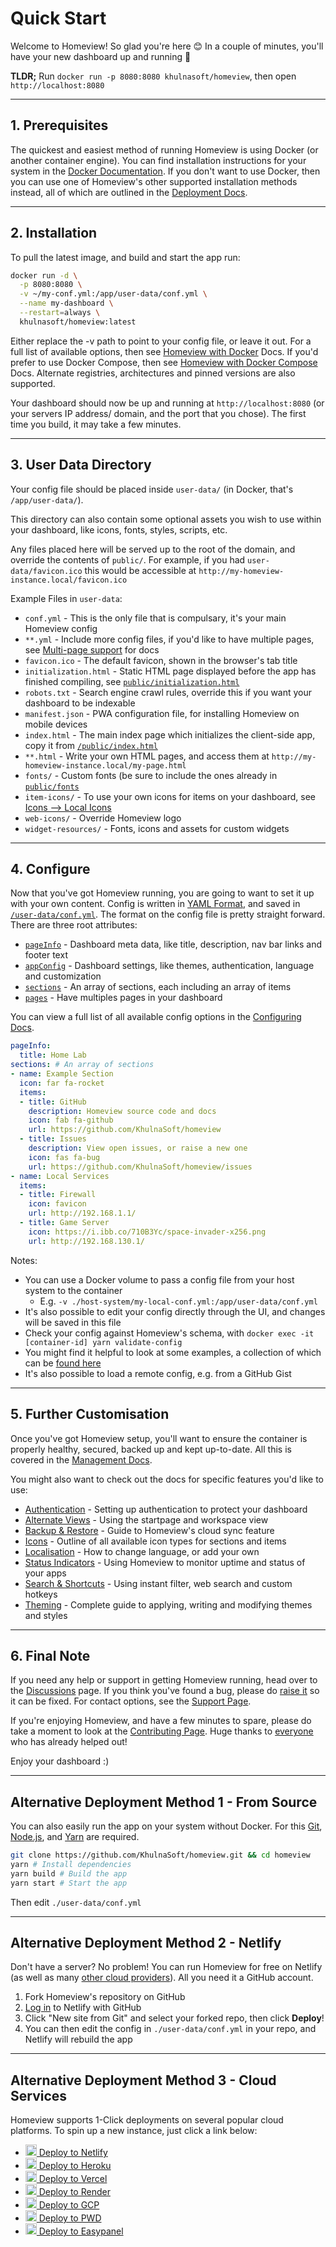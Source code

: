 # Quick Start

Welcome to Homeview! So glad you're here 😊 In a couple of minutes, you'll have your new dashboard up and running 🚀

**TLDR;** Run `docker run -p 8080:8080 khulnasoft/homeview`, then open `http://localhost:8080`

---

## 1. Prerequisites

The quickest and easiest method of running Homeview is using Docker (or another container engine). You can find installation instructions for your system in the [Docker Documentation](https://docs.docker.com/get-docker/).
If you don't want to use Docker, then you can use one of Homeview's other supported installation methods instead, all of which are outlined in the [Deployment Docs](https://github.com/KhulnaSoft/homeview/blob/master/docs/deployment.md).

---

## 2. Installation

To pull the latest image, and build and start the app run:

```bash
docker run -d \
  -p 8080:8080 \
  -v ~/my-conf.yml:/app/user-data/conf.yml \
  --name my-dashboard \
  --restart=always \
  khulnasoft/homeview:latest
```

Either replace the -v path to point to your config file, or leave it out. For a full list of available options, then see [Homeview with Docker](https://github.com/KhulnaSoft/homeview/blob/master/docs/deployment.md#deploy-with-docker) Docs. If you'd prefer to use Docker Compose, then see [Homeview with Docker Compose](https://github.com/KhulnaSoft/homeview/blob/master/docs/deployment.md#using-docker-compose) Docs. Alternate registries, architectures and pinned versions are also supported.

Your dashboard should now be up and running at `http://localhost:8080` (or your servers IP address/ domain, and the port that you chose). The first time you build, it may take a few minutes.

---

## 3. User Data Directory

Your config file should be placed inside `user-data/` (in Docker, that's `/app/user-data/`).

This directory can also contain some optional assets you wish to use within your dashboard, like icons, fonts, styles, scripts, etc.

Any files placed here will be served up to the root of the domain, and override the contents of `public/`.
For example, if you had `user-data/favicon.ico` this would be accessible at `http://my-homeview-instance.local/favicon.ico`

Example Files in `user-data`:
- `conf.yml` - This is the only file that is compulsary, it's your main Homeview config
- `**.yml` - Include more config files, if you'd like to have multiple pages, see [Multi-page support](/docs/pages-and-sections.md#multi-page-support) for docs
- `favicon.ico` - The default favicon, shown in the browser's tab title
- `initialization.html` - Static HTML page displayed before the app has finished compiling, see [`public/initialization.html`](https://github.com/KhulnaSoft/homeview/blob/master/public/initialization.html)
- `robots.txt` - Search engine crawl rules, override this if you want your dashboard to be indexable
- `manifest.json` - PWA configuration file, for installing Homeview on mobile devices
- `index.html` - The main index page which initializes the client-side app, copy it from [`/public/index.html`](https://github.com/KhulnaSoft/homeview/blob/master/public/index.html)
- `**.html` - Write your own HTML pages, and access them at `http://my-homeview-instance.local/my-page.html`
- `fonts/` - Custom fonts (be sure to include the ones already in [`public/fonts`](https://github.com/KhulnaSoft/homeview/tree/master/public/fonts)
- `item-icons/` - To use your own icons for items on your dashboard, see [Icons --> Local Icons](/docs/icons.md#local-icons)
- `web-icons/` - Override Homeview logo
- `widget-resources/` - Fonts, icons and assets for custom widgets

---

## 4. Configure

Now that you've got Homeview running, you are going to want to set it up with your own content.
Config is written in [YAML Format](https://yaml.org/), and saved in [`/user-data/conf.yml`](https://github.com/KhulnaSoft/homeview/blob/master/user-data/conf.yml).
The format on the config file is pretty straight forward. There are three root attributes:

- [`pageInfo`](https://github.com/KhulnaSoft/homeview/blob/master/docs/configuring.md#pageinfo) - Dashboard meta data, like title, description, nav bar links and footer text
- [`appConfig`](https://github.com/KhulnaSoft/homeview/blob/master/docs/configuring.md#appconfig-optional) - Dashboard settings, like themes, authentication, language and customization
- [`sections`](https://github.com/KhulnaSoft/homeview/blob/master/docs/configuring.md#section) - An array of sections, each including an array of items
- [`pages`](https://github.com/KhulnaSoft/homeview/blob/master/docs/configuring.md#pages-optional) - Have multiples pages in your dashboard

You can view a full list of all available config options in the [Configuring Docs](https://github.com/KhulnaSoft/homeview/blob/master/docs/configuring.md).

```yaml
pageInfo:
  title: Home Lab
sections: # An array of sections
- name: Example Section
  icon: far fa-rocket
  items:
  - title: GitHub
    description: Homeview source code and docs
    icon: fab fa-github
    url: https://github.com/KhulnaSoft/homeview
  - title: Issues
    description: View open issues, or raise a new one
    icon: fas fa-bug
    url: https://github.com/KhulnaSoft/homeview/issues
- name: Local Services
  items:
  - title: Firewall
    icon: favicon
    url: http://192.168.1.1/
  - title: Game Server
    icon: https://i.ibb.co/710B3Yc/space-invader-x256.png
    url: http://192.168.130.1/
```

Notes:

- You can use a Docker volume to pass a config file from your host system to the container
  - E.g. `-v ./host-system/my-local-conf.yml:/app/user-data/conf.yml`
- It's also possible to edit your config directly through the UI, and changes will be saved in this file
- Check your config against Homeview's schema, with `docker exec -it [container-id] yarn validate-config`
- You might find it helpful to look at some examples, a collection of which can be [found here](https://gist.github.com/KhulnaSoft/000f712a5ce98f212817d20bc16bab10)
- It's also possible to load a remote config, e.g. from a GitHub Gist

---

## 5. Further Customisation

Once you've got Homeview setup, you'll want to ensure the container is properly healthy, secured, backed up and kept up-to-date. All this is covered in the [Management Docs](https://github.com/KhulnaSoft/homeview/blob/master/docs/management.md).

You might also want to check out the docs for specific features you'd like to use:

- [Authentication](/docs/authentication.md) - Setting up authentication to protect your dashboard
- [Alternate Views](/docs/alternate-views.md) - Using the startpage and workspace view
- [Backup & Restore](/docs/backup-restore.md) - Guide to Homeview's cloud sync feature
- [Icons](/docs/icons.md) - Outline of all available icon types for sections and items
- [Localisation](/docs/multi-language-support.md) - How to change language, or add your own
- [Status Indicators](/docs/status-indicators.md) - Using Homeview to monitor uptime and status of your apps
- [Search & Shortcuts](/docs/searching.md) - Using instant filter, web search and custom hotkeys
- [Theming](/docs/theming.md) - Complete guide to applying, writing and modifying themes and styles

---

## 6. Final Note

If you need any help or support in getting Homeview running, head over to the [Discussions](https://github.com/KhulnaSoft/homeview/discussions) page. If you think you've found a bug, please do [raise it](https://github.com/KhulnaSoft/homeview/issues/new/choose) so it can be fixed. For contact options, see the [Support Page](https://github.com/KhulnaSoft/homeview/blob/master/.github/SUPPORT.md).

If you're enjoying Homeview, and have a few minutes to spare, please do take a moment to look at the [Contributing Page](https://github.com/KhulnaSoft/homeview/blob/master/docs/contributing.md). Huge thanks to [everyone](https://github.com/KhulnaSoft/homeview/blob/master/docs/credits.md) who has already helped out!

Enjoy your dashboard :)

---

## Alternative Deployment Method 1 - From Source

You can also easily run the app on your system without Docker. For this [Git](https://git-scm.com/downloads), [Node.js](https://nodejs.org/), and [Yarn](https://yarnpkg.com/) are required.

```bash
git clone https://github.com/KhulnaSoft/homeview.git && cd homeview
yarn # Install dependencies
yarn build # Build the app
yarn start # Start the app
```

Then edit `./user-data/conf.yml`

---

## Alternative Deployment Method 2 - Netlify

Don't have a server? No problem! You can run Homeview for free on Netlify (as well as many [other cloud providers](./docs/deployment.md#deploy-to-cloud-service)). All you need it a GitHub account.

1. Fork Homeview's repository on GitHub
2. [Log in](app.netlify.com/login/) to Netlify with GitHub
3. Click "New site from Git" and select your forked repo, then click **Deploy**!
4. You can then edit the config in `./user-data/conf.yml` in your repo, and Netlify will rebuild the app

---

## Alternative Deployment Method 3 - Cloud Services

Homeview supports 1-Click deployments on several popular cloud platforms. To spin up a new instance, just click a link below:

- [<img src="https://i.ibb.co/ZxtzrP3/netlify.png" width="18"/> Deploy to Netlify](https://app.netlify.com/start/deploy?repository=https://github.com/khulnasoft/homeview)
- [<img src="https://i.ibb.co/d2P1WZ7/heroku.png" width="18"/> Deploy to Heroku](https://heroku.com/deploy?template=https://github.com/KhulnaSoft/homeview)
- [<img src="https://i.ibb.co/Ld2FZzb/vercel.png" width="18"/> Deploy to Vercel](https://vercel.com/new/project?template=https://github.com/khulnasoft/homeview)
- [<img src="https://i.ibb.co/xCHtzgh/render.png" width="18"/> Deploy to Render](https://render.com/deploy?repo=https://github.com/khulnasoft/homeview/tree/deploy_render)
- [<img src="https://i.ibb.co/J7MGymY/googlecloud.png" width="18"/> Deploy to GCP](https://deploy.cloud.run/?git_repo=https://github.com/khulnasoft/homeview.git)
- [<img src="https://i.ibb.co/HVWVYF7/docker.png" width="18"/> Deploy to PWD](https://labs.play-with-docker.com/?stack=https://raw.githubusercontent.com/KhulnaSoft/homeview/master/docker-compose.yml)
- [<img src="https://i.ibb.co/7NxnM2P/easypanel.png" width="18"/> Deploy to Easypanel](https://easypanel.io/docs/templates/homeview)

